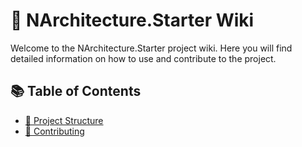 # 📘 NArchitecture.Starter Wiki

Welcome to the NArchitecture.Starter project wiki. Here you will find detailed information on how to use and contribute to the project.

## 📚 Table of Contents
- [📂 Project Structure](./Project/README.md)
- [🤝 Contributing](./Contributing/README.md)
